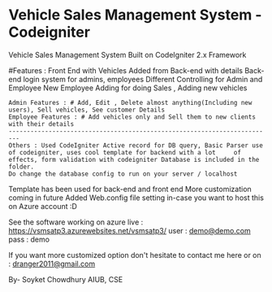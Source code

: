 # Vehicle Sales Management System - Codeigniter

Vehicle Sales Management System Built on CodeIgniter 2.x Framework

#Features : 
Front End with Vehicles Added from Back-end with details
Back-end login system for admins, employees
Different Controlling for Admin and Employee
New Employee Adding for doing Sales , Adding new vehicles

	Admin Features : # Add, Edit , Delete almost anything(Including new users), Sell vehicles, See customer Details
	Employee Features : # Add vehicles only and Sell them to new clients with their details
	-------------------------------------------------------------------------
	Others : Used CodeIgniter Active record for DB query, Basic Parser use of codeigniter, uses cool template for backend with a lot 	 of effects, form validation with codeigniter Database is included in the folder.
	Do change the database config to run on your server / localhost

Template has been used for back-end and front end 
More customization coming in future
Added Web.config file setting in-case you want to host this on Azure account :D 

See the software working on azure live : 
https://vsmsatp3.azurewebsites.net/vsmsatp3/
user : demo@demo.com
pass : demo 


If you want more customized option don't hesitate to contact me here or on : dranger2011@gmail.com



By- Soyket Chowdhury
AIUB, CSE
